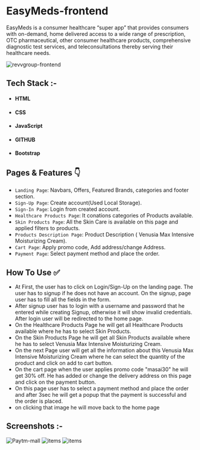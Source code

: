 # EasyMeds-frontend

EasyMeds is a consumer healthcare “super app” that provides consumers with on-demand, home delivered access to a wide range of prescription, OTC pharmaceutical, other consumer healthcare products, comprehensive diagnostic test services, and teleconsultations thereby serving their healthcare needs.



![ revvgroup-frontend](https://i.ibb.co/wrTXJhN/pharma.png)




## Tech Stack :- 

- #### HTML
- #### CSS 
- #### JavaScript
- #### GITHUB
- #### Bootstrap


## Pages & Features :point_down:


- `Landing Page`: Navbars, Offers, Featured Brands, categories and footer section.
- `Sign-Up Page`: Create account(Used Local Storage).
- `Sign-In Page`: Login from created account.
- `Healthcare Products Page`: It conations categories of Products available.
- `Skin Products Page`: All the Skin Care is available on this page and applied filters to products.
- `Products Description Page`: Product Description ( Venusia Max Intensive Moisturizing Cream).
- `Cart Page`: Apply promo code, Add address/change Address.
- `Payment Page`: Select payment method and place the order.


 
## How To Use ✅

- At First, the user has to click on Login/Sign-Up on the landing page. The user has to signup if he does not have an account. On the signup, page user has to fill all the fields in the form.
- After signup user has to login with a username and password that he entered while creating Signup, otherwise it will show invalid credentials. After login user will be redirected to the home page.
- On the Healthcare Products Page he will get all Healthcare Products available where he has to select Skin Products.
- On the Skin Products Page he will get all Skin Products available where he has to select Venusia Max Intensive Moisturizing Cream.
- On the next Page user will get all the information about this Venusia Max Intensive Moisturizing Cream where he can select the quantity of the product and click on add to cart button.
- On the cart page when the user applies promo code "masai30" he will get 30% off. He has added or change the delivery address on this page and click on the payment button.
- On this page user has to select a payment method and place the order and after 3sec he will get a popup that the payment is successful and the order is placed.
- on clicking that image he will move back to the home page




## Screenshots :- 
![Paytm-mall](https://i.ibb.co/wrTXJhN/pharma.png)
 ![items](https://i.ibb.co/2kVmZDj/skin.png)
  ![items](https://i.ibb.co/G9gRqFB/skin2.png)

